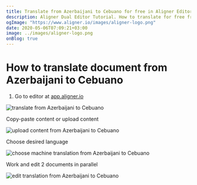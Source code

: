 ```yaml
---
title: Translate from Azerbaijani to Cebuano for free in Aligner Editor
description: Aligner Dual Editor Tutorial. How to translate for free from Azerbaijani to Cebuano. Aligner is multilingual document management platform. 
ogImage: "https://www.aligner.io/images/aligner-logo.png"
date: 2020-05-06T07:09:21+03:00
image: ../images/aligner-logo.png
onBlog: true
---
```


# How to translate document from Azerbaijani to Cebuano

1. Go to editor at [app.aligner.io](https://app.aligner.io "Aligner App web page")

![translate from Azerbaijani to Cebuano](../aligner-blank-editor.png "translate from Azerbaijani to Cebuano")

Copy-paste content or upload content

![upload content from Azerbaijani to Cebuano](../aligner-uploaded-document.png "upload content from Azerbaijani to Cebuano")

Choose desired language

![choose machine translation from Azerbaijani to Cebuano](../aligner-language-dropdown.png "choose machine translation from Azerbaijani to Cebuano")

Work and edit 2 documents in parallel

![edit translation from Azerbaijani to Cebuano](../aligner-double-sitded-editor.png "edit translation from Azerbaijani to Cebuano")

